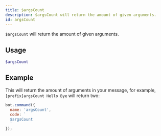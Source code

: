 ```yaml
---
title: $argsCount 
description: $argsCount will return the amount of given arguments.
id: argsCount
---
```


`$argsCount` will return the amount of given arguments.

## Usage

```php
$argsCount
```

## Example

This will return the amount of arguments in your message, for example, `[prefix]argsCount Hello Bye` will return two:

```javascript
bot.command({
  name: 'argsCount',
  code: `
  $argsCount
  `
});
```
